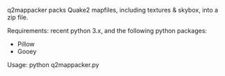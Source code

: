 q2mappacker packs Quake2 mapfiles, including textures & skybox, into a zip file.

Requirements: recent python 3.x, and the following python packages:
- Pillow
- Gooey

Usage: python q2mappacker.py

